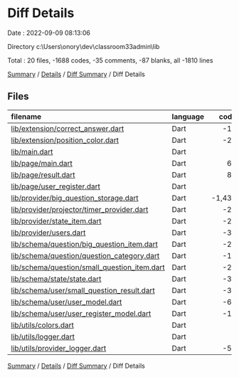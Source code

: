 # Diff Details

Date : 2022-09-09 08:13:06

Directory c:\\Users\\onory\\dev\\classroom33admin\\lib

Total : 20 files,  -1688 codes, -35 comments, -87 blanks, all -1810 lines

[Summary](results.md) / [Details](details.md) / [Diff Summary](diff.md) / Diff Details

## Files
| filename | language | code | comment | blank | total |
| :--- | :--- | ---: | ---: | ---: | ---: |
| [lib/extension/correct_answer.dart](/lib/extension/correct_answer.dart) | Dart | -10 | 0 | -2 | -12 |
| [lib/extension/position_color.dart](/lib/extension/position_color.dart) | Dart | -28 | 0 | -3 | -31 |
| [lib/main.dart](/lib/main.dart) | Dart | 2 | 0 | 1 | 3 |
| [lib/page/main.dart](/lib/page/main.dart) | Dart | 63 | 1 | 1 | 65 |
| [lib/page/result.dart](/lib/page/result.dart) | Dart | 81 | 2 | 2 | 85 |
| [lib/page/user_register.dart](/lib/page/user_register.dart) | Dart | 2 | 0 | 2 | 4 |
| [lib/provider/big_question_storage.dart](/lib/provider/big_question_storage.dart) | Dart | -1,431 | 0 | -5 | -1,436 |
| [lib/provider/projector/timer_provider.dart](/lib/provider/projector/timer_provider.dart) | Dart | -25 | -4 | -8 | -37 |
| [lib/provider/state_item.dart](/lib/provider/state_item.dart) | Dart | -23 | 0 | -5 | -28 |
| [lib/provider/users.dart](/lib/provider/users.dart) | Dart | -31 | 0 | -4 | -35 |
| [lib/schema/question/big_question_item.dart](/lib/schema/question/big_question_item.dart) | Dart | -28 | -5 | -7 | -40 |
| [lib/schema/question/question_category.dart](/lib/schema/question/question_category.dart) | Dart | -19 | 0 | -4 | -23 |
| [lib/schema/question/small_question_item.dart](/lib/schema/question/small_question_item.dart) | Dart | -29 | -6 | -6 | -41 |
| [lib/schema/state/state.dart](/lib/schema/state/state.dart) | Dart | -38 | -7 | -11 | -56 |
| [lib/schema/user/small_question_result.dart](/lib/schema/user/small_question_result.dart) | Dart | -38 | -3 | -7 | -48 |
| [lib/schema/user/user_model.dart](/lib/schema/user/user_model.dart) | Dart | -69 | -10 | -18 | -97 |
| [lib/schema/user/user_register_model.dart](/lib/schema/user/user_register_model.dart) | Dart | -17 | 0 | -4 | -21 |
| [lib/utils/colors.dart](/lib/utils/colors.dart) | Dart | 0 | 0 | -1 | -1 |
| [lib/utils/logger.dart](/lib/utils/logger.dart) | Dart | 0 | 0 | -1 | -1 |
| [lib/utils/provider_logger.dart](/lib/utils/provider_logger.dart) | Dart | -50 | -3 | -7 | -60 |

[Summary](results.md) / [Details](details.md) / [Diff Summary](diff.md) / Diff Details
